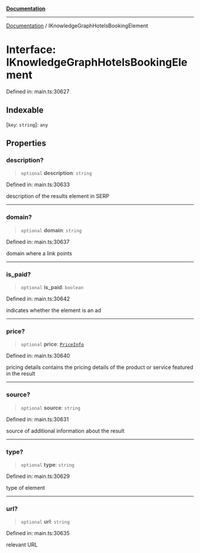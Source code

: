 [**Documentation**](../README.md)

***

[Documentation](../README.md) / IKnowledgeGraphHotelsBookingElement

# Interface: IKnowledgeGraphHotelsBookingElement

Defined in: main.ts:30627

## Indexable

\[`key`: `string`\]: `any`

## Properties

### description?

> `optional` **description**: `string`

Defined in: main.ts:30633

description of the results element in SERP

***

### domain?

> `optional` **domain**: `string`

Defined in: main.ts:30637

domain where a link points

***

### is\_paid?

> `optional` **is\_paid**: `boolean`

Defined in: main.ts:30642

indicates whether the element is an ad

***

### price?

> `optional` **price**: [`PriceInfo`](../classes/PriceInfo.md)

Defined in: main.ts:30640

pricing details
contains the pricing details of the product or service featured in the result

***

### source?

> `optional` **source**: `string`

Defined in: main.ts:30631

source of additional information about the result

***

### type?

> `optional` **type**: `string`

Defined in: main.ts:30629

type of element

***

### url?

> `optional` **url**: `string`

Defined in: main.ts:30635

relevant URL
